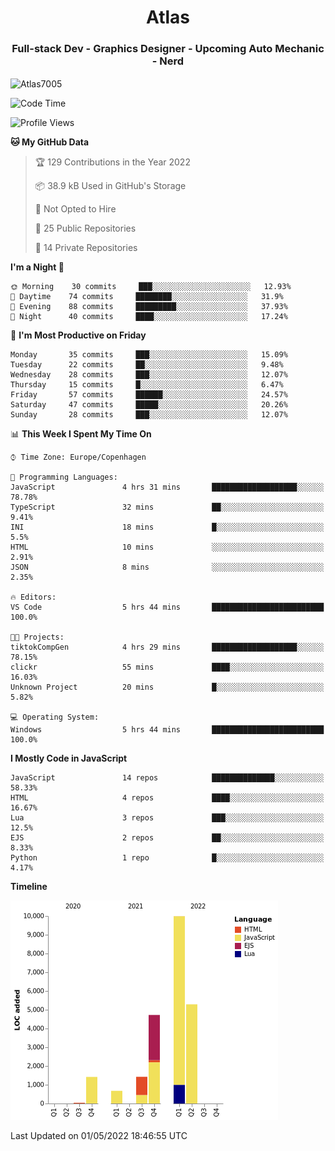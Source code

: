 <h1 align="center">Atlas</h1>
<h3 align="center">Full-stack Dev - Graphics Designer - Upcoming Auto Mechanic - Nerd</h3>

<p><img align="center" src="https://github-readme-stats.vercel.app/api/top-langs?username=Atlas7005&show_icons=true&locale=en&layout=compact" alt="Atlas7005" /></p>

<!--START_SECTION:waka-->
![Code Time](http://img.shields.io/badge/Code%20Time-541%20hrs%2014%20mins-blue)

![Profile Views](http://img.shields.io/badge/Profile%20Views-3-blue)

**🐱 My GitHub Data** 

> 🏆 129 Contributions in the Year 2022
 > 
> 📦 38.9 kB Used in GitHub's Storage 
 > 
> 🚫 Not Opted to Hire
 > 
> 📜 25 Public Repositories 
 > 
> 🔑 14 Private Repositories  
 > 
**I'm a Night 🦉** 

```text
🌞 Morning    30 commits     ███░░░░░░░░░░░░░░░░░░░░░░   12.93% 
🌆 Daytime    74 commits     ████████░░░░░░░░░░░░░░░░░   31.9% 
🌃 Evening    88 commits     █████████░░░░░░░░░░░░░░░░   37.93% 
🌙 Night      40 commits     ████░░░░░░░░░░░░░░░░░░░░░   17.24%

```
📅 **I'm Most Productive on Friday** 

```text
Monday       35 commits     ███░░░░░░░░░░░░░░░░░░░░░░   15.09% 
Tuesday      22 commits     ██░░░░░░░░░░░░░░░░░░░░░░░   9.48% 
Wednesday    28 commits     ███░░░░░░░░░░░░░░░░░░░░░░   12.07% 
Thursday     15 commits     █░░░░░░░░░░░░░░░░░░░░░░░░   6.47% 
Friday       57 commits     ██████░░░░░░░░░░░░░░░░░░░   24.57% 
Saturday     47 commits     █████░░░░░░░░░░░░░░░░░░░░   20.26% 
Sunday       28 commits     ███░░░░░░░░░░░░░░░░░░░░░░   12.07%

```


📊 **This Week I Spent My Time On** 

```text
⌚︎ Time Zone: Europe/Copenhagen

💬 Programming Languages: 
JavaScript               4 hrs 31 mins       ███████████████████░░░░░░   78.78% 
TypeScript               32 mins             ██░░░░░░░░░░░░░░░░░░░░░░░   9.41% 
INI                      18 mins             █░░░░░░░░░░░░░░░░░░░░░░░░   5.5% 
HTML                     10 mins             ░░░░░░░░░░░░░░░░░░░░░░░░░   2.91% 
JSON                     8 mins              ░░░░░░░░░░░░░░░░░░░░░░░░░   2.35%

🔥 Editors: 
VS Code                  5 hrs 44 mins       █████████████████████████   100.0%

🐱‍💻 Projects: 
tiktokCompGen            4 hrs 29 mins       ███████████████████░░░░░░   78.15% 
clickr                   55 mins             ████░░░░░░░░░░░░░░░░░░░░░   16.03% 
Unknown Project          20 mins             █░░░░░░░░░░░░░░░░░░░░░░░░   5.82%

💻 Operating System: 
Windows                  5 hrs 44 mins       █████████████████████████   100.0%

```

**I Mostly Code in JavaScript** 

```text
JavaScript               14 repos            ██████████████░░░░░░░░░░░   58.33% 
HTML                     4 repos             ████░░░░░░░░░░░░░░░░░░░░░   16.67% 
Lua                      3 repos             ███░░░░░░░░░░░░░░░░░░░░░░   12.5% 
EJS                      2 repos             ██░░░░░░░░░░░░░░░░░░░░░░░   8.33% 
Python                   1 repo              █░░░░░░░░░░░░░░░░░░░░░░░░   4.17%

```


**Timeline**

![Chart not found](https://raw.githubusercontent.com/Atlas7005/Atlas7005/master/charts/bar_graph.png) 


 Last Updated on 01/05/2022 18:46:55 UTC
<!--END_SECTION:waka-->
